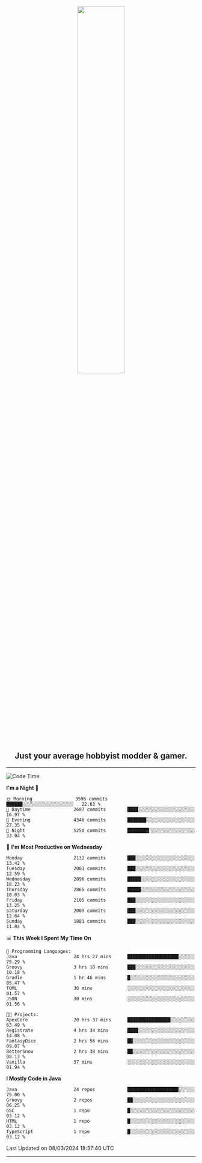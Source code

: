 <div align="center">
  <a href="https://apexmodder.xyz/"><img width="50%" height="50%" src="https://i.imgur.com/pc4HkGz.png"></a>
</div>
<h2 align="center">Just your average hobbyist modder & gamer.</h2>

---

<!--START_SECTION:waka-->
![Code Time](http://img.shields.io/badge/Code%20Time-864%20hrs%2014%20mins-blue)

**I'm a Night 🦉** 

```text
🌞 Morning                3596 commits        ██████░░░░░░░░░░░░░░░░░░░   22.63 % 
🌆 Daytime                2697 commits        ████░░░░░░░░░░░░░░░░░░░░░   16.97 % 
🌃 Evening                4346 commits        ███████░░░░░░░░░░░░░░░░░░   27.35 % 
🌙 Night                  5250 commits        ████████░░░░░░░░░░░░░░░░░   33.04 % 
```
📅 **I'm Most Productive on Wednesday** 

```text
Monday                   2132 commits        ███░░░░░░░░░░░░░░░░░░░░░░   13.42 % 
Tuesday                  2001 commits        ███░░░░░░░░░░░░░░░░░░░░░░   12.59 % 
Wednesday                2896 commits        █████░░░░░░░░░░░░░░░░░░░░   18.23 % 
Thursday                 2865 commits        █████░░░░░░░░░░░░░░░░░░░░   18.03 % 
Friday                   2105 commits        ███░░░░░░░░░░░░░░░░░░░░░░   13.25 % 
Saturday                 2009 commits        ███░░░░░░░░░░░░░░░░░░░░░░   12.64 % 
Sunday                   1881 commits        ███░░░░░░░░░░░░░░░░░░░░░░   11.84 % 
```


📊 **This Week I Spent My Time On** 

```text
💬 Programming Languages: 
Java                     24 hrs 27 mins      ███████████████████░░░░░░   75.29 % 
Groovy                   3 hrs 18 mins       ███░░░░░░░░░░░░░░░░░░░░░░   10.18 % 
Gradle                   1 hr 46 mins        █░░░░░░░░░░░░░░░░░░░░░░░░   05.47 % 
TOML                     30 mins             ░░░░░░░░░░░░░░░░░░░░░░░░░   01.57 % 
JSON                     30 mins             ░░░░░░░░░░░░░░░░░░░░░░░░░   01.56 % 

🐱‍💻 Projects: 
ApexCore                 20 hrs 37 mins      ████████████████░░░░░░░░░   63.49 % 
Registrate               4 hrs 34 mins       ████░░░░░░░░░░░░░░░░░░░░░   14.08 % 
FantasyDice              2 hrs 56 mins       ██░░░░░░░░░░░░░░░░░░░░░░░   09.07 % 
BetterSnow               2 hrs 38 mins       ██░░░░░░░░░░░░░░░░░░░░░░░   08.13 % 
Vanilla                  37 mins             ░░░░░░░░░░░░░░░░░░░░░░░░░   01.94 % 
```

**I Mostly Code in Java** 

```text
Java                     24 repos            ███████████████████░░░░░░   75.00 % 
Groovy                   2 repos             ██░░░░░░░░░░░░░░░░░░░░░░░   06.25 % 
GSC                      1 repo              █░░░░░░░░░░░░░░░░░░░░░░░░   03.12 % 
HTML                     1 repo              █░░░░░░░░░░░░░░░░░░░░░░░░   03.12 % 
TypeScript               1 repo              █░░░░░░░░░░░░░░░░░░░░░░░░   03.12 % 
```




 Last Updated on 08/03/2024 18:37:40 UTC
<!--END_SECTION:waka-->

---
